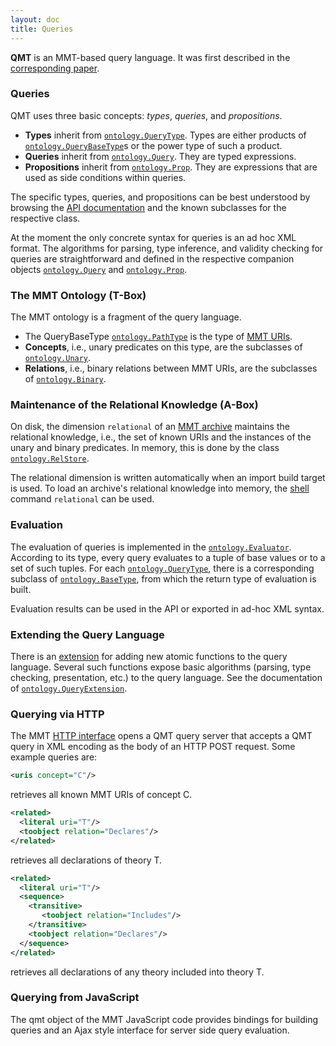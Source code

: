 ```yaml
---
layout: doc
title: Queries
---
```



**QMT** is an MMT-based query language.
It was first described in the [corresponding paper](http://kwarc.info/frabe/Research/rabe_querying_12.pdf).

### Queries

QMT uses three basic concepts: *types*, *queries*, and *propositions*.

* **Types** inherit from [`ontology.QueryType`](https://uniformal.github.io/apidoc/index.html#info.kwarc.mmt.api.ontology.QueryType). Types are either products of [`ontology.QueryBaseType`](https://uniformal.github.io/apidoc/index.html#info.kwarc.mmt.api.ontology.QueryBaseType)s or the power type of such a product.
* **Queries** inherit from [`ontology.Query`](https://uniformal.github.io/apidoc/index.html#info.kwarc.mmt.api.ontology.Query). They are typed expressions.
* **Propositions** inherit from [`ontology.Prop`](https://uniformal.github.io/apidoc/index.html#info.kwarc.mmt.api.ontology.Prop). They are expressions that are used as side conditions within queries.

The specific types, queries, and propositions can be best understood by browsing the [API documentation](https://uniformal.github.io/apidoc/index.html) and the known subclasses for the respective class.

At the moment the only concrete syntax for queries is an ad hoc XML format.
The algorithms for parsing, type inference, and validity checking for queries are straightforward and defined in the respective companion objects [`ontology.Query`](https://uniformal.github.io/apidoc/index.html#info.kwarc.mmt.api.ontology.Query$) and [`ontology.Prop`](https://uniformal.github.io/apidoc/index.html#info.kwarc.mmt.api.ontology.Prop$).

### The MMT Ontology (T-Box)
The MMT ontology is a fragment of the query language.

* The QueryBaseType [`ontology.PathType`](https://uniformal.github.io/apidoc/index.html#info.kwarc.mmt.api.ontology.PathType) is the type of [MMT URIs](uris.html).
* **Concepts**, i.e., unary predicates on this type, are the subclasses of [`ontology.Unary`](https://uniformal.github.io/apidoc/index.html#info.kwarc.mmt.api.ontology.Unary).
* **Relations**, i.e., binary relations between MMT URIs, are the subclasses of [`ontology.Binary`](https://uniformal.github.io/apidoc/index.html#info.kwarc.mmt.api.ontology.Binary).

### Maintenance of the Relational Knowledge (A-Box)

On disk, the dimension `relational` of an [MMT archive](../applications/archives.html) maintains the relational knowledge, i.e., the set of known URIs and the instances of the unary and binary predicates.
In memory, this is done by the class [`ontology.RelStore`](https://uniformal.github.io/apidoc/index.html#info.kwarc.mmt.api.ontology.RelStore).

The relational dimension is written automatically when an import build target is used.
To load an archive's relational knowledge into memory, the [shell](../applications/shell.html) command `relational` can be used.

### Evaluation

The evaluation of queries is implemented in the [`ontology.Evaluator`](https://uniformal.github.io/apidoc/index.html#info.kwarc.mmt.api.ontology.Evaluator).
According to its type, every query evaluates to a tuple of base values or to a set of such tuples.
For each [`ontology.QueryType`](https://uniformal.github.io/apidoc/index.html#info.kwarc.mmt.api.ontology.QueryType), there is a corresponding subclass of [`ontology.BaseType`](https://uniformal.github.io/apidoc/index.html#info.kwarc.mmt.api.ontology.BaseType), from which the return type of evaluation is built.

Evaluation results can be used in the API or exported in ad-hoc XML syntax.

### Extending the Query Language

There is an [extension](extensions/) for adding new atomic functions to the query language.
Several such functions expose basic algorithms (parsing, type checking, presentation, etc.) to the query language. See the documentation of [`ontology.QueryExtension`](https://uniformal.github.io/apidoc/index.html#info.kwarc.mmt.api.ontology.QueryExtension).


### Querying via HTTP
The MMT [HTTP interface](../applications/server.html) opens a QMT query server that accepts a QMT query in XML encoding as the body of an HTTP POST request.
Some example queries are:

```xml
<uris concept="C"/>
```

retrieves all known MMT URIs of concept C.

```xml
<related>
  <literal uri="T"/>
  <toobject relation="Declares"/>
</related>
```

retrieves all declarations of theory T.

```xml
<related>
  <literal uri="T"/>
  <sequence>
    <transitive>
       <toobject relation="Includes"/>
    </transitive>
    <toobject relation="Declares"/>
  </sequence>
</related>
```

retrieves all declarations of any theory included into theory T.

### Querying from JavaScript
The qmt object of the MMT JavaScript code provides bindings for building queries and an Ajax style interface for server side query evaluation. 
